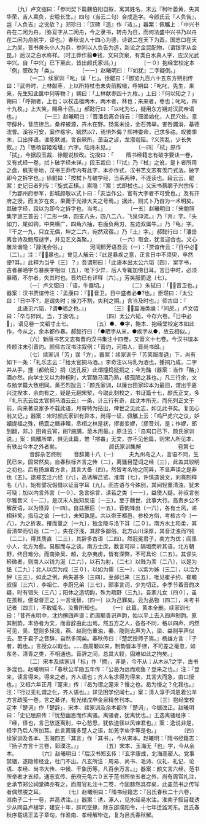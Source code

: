 <!-- { "loadSidebar": true } -->
　　〔九〕卢文弨曰：「参同契下篇魏伯阳自叙，寓其姓名，末云『柯叶萎黄，失其华荣，吉人乘负，安稳长生。』四句（当云二句）合成造字。今颜氏云『人负告』，岂『人负吉』之讹欤？」郑珍曰：「汉碑『造』作『迼』。」器案：佩觿上：「中兴书舟在二闲为舟，（弥亘字从二闲舟，今之隶书，转舟为日，而何法盛中兴书乃以舟在二闲为舟航字，谬也。）春秋说人十四心为德，诗说二在天下为酉，国志口在天上为吴，晋书黄头小人为恭，参同以人负告为造，新论之金昆配物，（谓银字从金昆。）后汉之白水称祥。（时王莽作翦●钱，文曰货泉，有类白水真人字，应汉光武中兴。自「中兴」已下至此，皆出颜氏家训。）」
　　
　　〔一０〕抱经堂校定本「例」臆改为「类」。
　　
　　〔一一〕赵曦明曰：「『如犹』二字疑倒。」
　　
　　〔一二〕续家训「叱」误「匕」。徐鲲曰：「御览九百六十五东方朔别传曰：『武帝时，上林献枣，上以所持杖击未央前殿楹，呼朔曰：「叱叱，先生，来来，先生知此箧中何等物？」朔曰：「上林献枣四十九枚。」上曰：「何以知之？」朔曰：「呼朔者，上也；以杖击楹两木，两木者，林也；来来者，枣也；叱叱，四十九枚。」上大笑，赐帛十匹。』」郝懿行曰：「以叱为匕，疑用东方朔对汉武帝语也。」
　　
　　〔一三〕赵曦明曰：「晋潘岳离合诗云：『佃渔始化，人民穴处。意守醇朴，音应律吕。桑梓被源，卉木在野。钖鸾未设，金石弗举。害咎蠲消，基德流普。溪谷可安，奚作栋宇。嫣然以?，焉惧外侮？熙神委命，己求多祜。叹彼季末，口出择语。谁能默诫，言丧厥所。垄亩之谚，龙潜岩阻。?义崇乱，少长失叙。』乃『思杨容姬难堪』六字。陆诗未见。」
　　
　　〔一四〕「栻」原作「拭」，今据段玉裁、徐鲲说校改。沈揆曰：「
　　隋书经籍志有破字要诀一卷，又有式经一卷，拭卜破字经未详。」段玉裁曰：「『拭』乃『栻』之讹，是卜者所用之盘，枫天枣地，汉书王莽传内有此字，本亦作式，汉书艺文志有羡门式法。破字即今之拆字也。」徐鲲曰：「按栻卜与破字经，当系两种，不连读也。段云云，鲲案：史记日者列传：『旋式正棋。』索隐：『案：式即栻也。』又宋书蔡廓子兴宗传：『为郢州府参军，彭城颜敬以式卜曰：「亥当作公，官有大字者不可受也。」及有开府之授，而太岁在亥，果薨于光禄大夫之号焉。』据此，则式卜乃自为一术明矣。其破字经，段以为即今之拆字也，当考。」
　　
　　〔一五〕赵曦明曰：「宋鲍照集字谜三首云：『二形一体，四支八头，四八二八，飞泉仰流。』乃『井』字。『头如刀，尾如钩，中央横广，四角六抽，右面负两刃，左边双属牛。』乃『龟』字。『干之一九，只立无偶，坤之二六，宛然双宿。』乃『土』字。」郝懿行曰：「潘岳离合诗及鲍照谜字，并见艺文类聚。」
　　
　　〔一六〕取会，犹言迎合也。文心雕龙谐隐：「辞浅会俗。」
　　
　　河间邢芳语吾云〔一〕：「贾谊传云：『日中必〔二〕。』注：『，暴也。』曾见人解云：『此是暴疾之意，正言日中不须臾，卒然便?耳。』此释为当乎〔三〕？」吾谓邢曰：「此语本出太公六韬〔四〕，案字书，古者暴晒字与暴疾字相似〔五〕，唯下少异，后人专辄加傍日耳。言日中时，必须暴晒，不尔者，失其时也。晋灼已有详释〔六〕。」芳笑服而退〔七〕。
　　
　　〔一〕卢文弨曰：「语，牛倨切。」
　　
　　〔二〕朱轼曰：「，音卫也。」器案：汉书贾谊传注：「孟康曰：『，音卫。日中盛者必●?也。』臣瓒曰：『太公曰：「日中不?，是谓失时；操刀不割，失利之期。」言当及时也。』师古曰：『
　　此语见六韬，?谓●晒之也。』」
　　
　　〔三〕，篇海类编：「同昃。」卢文弨曰：「卒与猝同。当，丁浪切。」
　　
　　〔四〕太公六韬，今存六卷。「日中必」，语见卷一文韬寸土七。
　　
　　〔五〕●、●字，鲍本、抱经堂校定本如此作，今从之，余本都作暴。郝懿行曰：「●晒字从米，●疾字从●，故云相似。」
　　
　　〔六〕新唐书艺文志有晋灼汉书集注十四卷，又音义十七卷。今汉书谊本传颜注未引晋灼。颜师古汉书注叙例：「晋灼，河南人，晋尚书郎。」
　　
　　〔七〕续家训「芳」误「方」。器案：续家训于「芳笑服而退」下，尚有如下一条：「礼乐志云：『给太官挏马酒。』李奇注以马乳为酒也，揰挏乃成，二字并从手，揰（都统反）挏（达孔反）此谓撞捣挺挏之；今为酩（器案：当作「酪」）酒亦然。向学士又以为种桐时，大官酿马酒乃熟，极孤陋之甚也。」凡三行余，文与勉学篇大致相同。黄丕烈跋云：「颜氏家训，以廉台田家印本为最旧，谓出于嘉兴沈揆本，余向有之，疑是元翻宋椠，今取此刻校之，书证篇十七，颜氏正文，多『礼乐志云给太官挏马酒云云』一条，计三行有奇，此沈本所无，而先列正文于前，向来著录家多不载此语，月霄特为拈出，俾世之见此志，如见此书矣。复见心翁又记。」器案：宋时颜氏家训有异本，尚得一证，佩觿上云：「鸡尸虎穴之议，妒媚提福之殊，杨震之鳝非鳣，丞相之林是状，摎毐变嫪，（摎音刘，是；作嫪，郎到翻，非。）田肯云宵，削?施脯，菆木用最。」原注云：「自鸡口已下，颜氏家训说。」案：佩觿所举，俱见此篇，惟「摎毐」无文，亦不见他篇，则宋人所见本，有轶出今本之外者矣。
　　
　　
　　
　　颜氏家训集解
　　
　　
　　卷第七
　　
　　音辞杂艺终制
　　音辞第十八〔一〕
　　夫九州岛之人，言语不同，生民已来，固常然矣。自春秋标齐言之传〔二〕，离骚目楚词之经〔三〕，此盖其较明之初也。后有扬雄着方言，其言大备〔四〕。然皆考名物之同异，不显声读之是非也〔五〕。逮郑玄注六经〔六〕，高诱解吕览、淮南〔七〕，许慎造说文，刘熹制释名〔八〕，始有譬况假借以证音字耳〔九〕。而古语与今殊别，其间轻重清浊，犹未可晓；加以内言外言〔一０〕、急言徐言、读若之类〔一一〕，益使人疑。孙叔言创尔雅音义〔一二〕，是汉末人独知反语〔一三〕。至于魏世，此事大行。高贵乡公不解反语，以为怪异〔一四〕。自兹厥后〔一五〕，音韵锋出〔一六〕，各有土风，递相非笑，指马之谕〔一七〕，未知孰是。共以帝王都邑，参校方俗，考核古今〔一八〕，为之折衷。搉而量之〔一九〕，独金陵与洛下耳〔二０〕。南方水土和柔，其音清举而切诣〔二一〕，失在浮浅，其辞多鄙俗。北方山川深厚，其音沈浊而?钝〔二二〕，得其质直〔二三〕，其辞多古语〔二四〕。然冠冕君子，南方为优；闾里小人，北方为愈。易服而与之谈，南方士庶，数言可辩；隔垣而听其语，北方朝野，终日难分。而南染吴、越，北杂夷虏，皆有深弊，不可具论〔二五〕。其谬失轻微者，则南人以钱为涎〔二六〕，以石为射，〔二七〕以贱为羡〔二八〕，以是为舐〔二九〕；北人以庶为戍〔三０〕，以如为儒〔三一〕，以紫为姊〔三二〕，以洽为狎〔三三〕。如此之例，两失甚多〔三四〕。至邺已来〔三五〕，唯见崔子约、崔瞻叔侄〔三六〕，李祖仁、李蔚兄弟〔三七〕，颇事言词，少为切正。李季节着音韵决疑，时有错失〔三八〕；阳休之造切韵，殊为疏野〔三九〕。吾家儿女〔四０〕，虽在孩稚，便渐督正之；一言讹替，〔四一〕以为己罪矣。云为品物〔四二〕，未考书记者〔四三〕，不敢辄名，汝曹所知也。
　　〔一〕此篇，黄本全删。续家训七曰：「昔齐永明中，沈约撰四声谱；而周颙善识声韵，始以平上去入四声制韵。原其制韵，本协者为文，而音辞由此出焉。然五方之人，各各不同，格以四声，灼然可见，吴、楚则多轻浅，燕、赵则伤重浊，秦、陇则去声为入，梁、益则平声似去。至于君子之音辞，自然多同矣。春秋传曰：『楚武授师子焉。』杨雄方言：『子者，戟也。』言授众以戟也。……自周颙以来，制韵皆本于律，不可差之毫忽，如东冬、清青之类，不相通也。音辞之间，总其大较，固难如此之拘矣。」
　　
　　〔二〕宋本及续家训「标」作「摽」，非是，今不从；从木从?之字，古书多混也。赵曦明曰：「春秋公羊隐五年传：『公曷为远而观鱼？登来之也。』注：『登来，读言得来。得来之者，齐人语也；齐人名求得为得来，其言大而急，由口授也。』又桓六年正月『寔来』传：『曷为谓之寔来？慢之也。曷为慢之？化我也。』注：『行过无礼谓之化，齐人语也。』详见困学纪闻七。」案：清人淳于鸿恩着公羊方言疏笺一卷，言之綦详，有光绪戊申金泉精舍刊本。
　　
　　〔三〕抱经堂校定本「楚词」作「楚辞」，宋本、续家训及余本都作「楚词」，今据改正。赵曦明曰：「史记屈原传：『忧愁幽思而作离骚。离骚者，犹离忧也。』王逸离骚经序：『经，径也，言己放逐离别，中心愁思，犹依道径以风谏君也。』案：逸说非是，经字乃后人所加耳。此言离骚多楚人之语，如羌字些字等是也。」
　　
　　〔四〕续家训及各本、玉海四五「其言」作「其书」，今从宋本。赵曦明：「隋书经籍志：『扬子方言十三卷，郭璞注。』」
　　
　　〔五〕宋本、玉海无「也」字，今从余本。
　　
　　〔六〕赵曦明曰：「后汉书郑玄传：『玄字康成，北海高密人。党事禁锢，遂隐修经业，杜门不出。凡玄所注：周易、尚书、毛诗、仪礼、礼记、论语、孝经、尚书大传、中候、干象历等，凡百余万言。』」器案：颜文言六经，范书所举者才五经，通志玄传、册府元龟六０五于范书所举五者之外，尚有周官礼注，史承节郑公祠堂碑亦有之，而周官礼注十二卷，今固赫然具存矣，此盖范书之传写者偶然脱之耳。
　　
　　〔七〕赵曦明曰：「隋书经籍志：『吕氏春秋二十六卷，淮南子二十一卷，并高诱注。』」器案：诱，涿人，见水经易水注。淮南子叙目载诱少从同县卢植学，建安十年，辟司空掾，除东邵濮阳令，十七年迁监河东。吕氏春秋序载诱正孟子章句，作淮南、孝经解毕讫，复为吕氏春秋解。
　　

